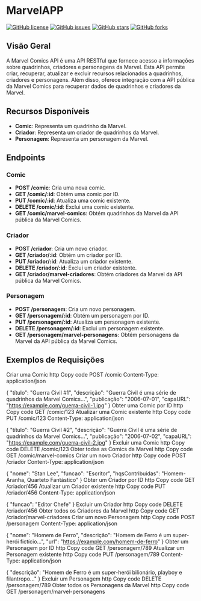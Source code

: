 # MarvelAPP

[![GitHub license](https://img.shields.io/github/license/username/repository)](https://github.com/mecoxeco/MarvelApp/blob/main/LICENSE)
[![GitHub issues](https://img.shields.io/github/issues/username/repository)](https://github.com/mecoxeco/MarvelApp/issues)
[![GitHub stars](https://img.shields.io/github/stars/username/repository)](https://github.com/mecoxeco/MarvelApp/stargazers)
[![GitHub forks](https://img.shields.io/github/forks/username/repository)](https://github.com/mecoxeco/MarvelApp/network)

## Visão Geral

A Marvel Comics API é uma API RESTful que fornece acesso a informações sobre quadrinhos, criadores e personagens da Marvel. Esta API permite criar, recuperar, atualizar e excluir recursos relacionados a quadrinhos, criadores e personagens. Além disso, oferece integração com a API pública da Marvel Comics para recuperar dados de quadrinhos e criadores da Marvel.

## Recursos Disponíveis

- **Comic**: Representa um quadrinho da Marvel.
- **Criador**: Representa um criador de quadrinhos da Marvel.
- **Personagem**: Representa um personagem da Marvel.

## Endpoints

### Comic

- **POST /comic**: Cria uma nova comic.
- **GET /comic/:id**: Obtém uma comic por ID.
- **PUT /comic/:id**: Atualiza uma comic existente.
- **DELETE /comic/:id**: Exclui uma comic existente.
- **GET /comic/marvel-comics**: Obtém quadrinhos da Marvel da API pública da Marvel Comics.

### Criador

- **POST /criador**: Cria um novo criador.
- **GET /criador/:id**: Obtém um criador por ID.
- **PUT /criador/:id**: Atualiza um criador existente.
- **DELETE /criador/:id**: Exclui um criador existente.
- **GET /criador/marvel-criadores**: Obtém criadores da Marvel da API pública da Marvel Comics.

### Personagem

- **POST /personagem**: Cria um novo personagem.
- **GET /personagem/:id**: Obtém um personagem por ID.
- **PUT /personagem/:id**: Atualiza um personagem existente.
- **DELETE /personagem/:id**: Exclui um personagem existente.
- **GET /personagem/marvel-personagens**: Obtém personagens da Marvel da API pública da Marvel Comics.

## Exemplos de Requisições

Criar uma Comic
http
Copy code
POST /comic
Content-Type: application/json

{
  "título": "Guerra Civil #1",
  "descrição": "Guerra Civil é uma série de quadrinhos da Marvel Comics...",
  "publicação": "2006-07-01",
  "capaURL": "https://example.com/guerra-civil-1.jpg"
}
Obter uma Comic por ID
http
Copy code
GET /comic/123
Atualizar uma Comic existente
http
Copy code
PUT /comic/123
Content-Type: application/json

{
  "título": "Guerra Civil #2",
  "descrição": "Guerra Civil é uma série de quadrinhos da Marvel Comics...",
  "publicação": "2006-07-02",
  "capaURL": "https://example.com/guerra-civil-2.jpg"
}
Excluir uma Comic
http
Copy code
DELETE /comic/123
Obter todas as Comics da Marvel
http
Copy code
GET /comic/marvel-comics
Criar um novo Criador
http
Copy code
POST /criador
Content-Type: application/json

{
  "nome": "Stan Lee",
  "funcao": "Escritor",
  "hqsContribuidas": "Homem-Aranha, Quarteto Fantástico"
}
Obter um Criador por ID
http
Copy code
GET /criador/456
Atualizar um Criador existente
http
Copy code
PUT /criador/456
Content-Type: application/json

{
  "funcao": "Editor Chefe"
}
Excluir um Criador
http
Copy code
DELETE /criador/456
Obter todos os Criadores da Marvel
http
Copy code
GET /criador/marvel-criadores
Criar um novo Personagem
http
Copy code
POST /personagem
Content-Type: application/json

{
  "nome": "Homem de Ferro",
  "descrição": "Homem de Ferro é um super-herói fictício...",
  "url": "https://example.com/homem-de-ferro"
}
Obter um Personagem por ID
http
Copy code
GET /personagem/789
Atualizar um Personagem existente
http
Copy code
PUT /personagem/789
Content-Type: application/json

{
  "descrição": "Homem de Ferro é um super-herói bilionário, playboy e filantropo..."
}
Excluir um Personagem
http
Copy code
DELETE /personagem/789
Obter todos os Personagens da Marvel
http
Copy code
GET /personagem/marvel-personagens
